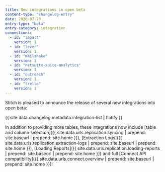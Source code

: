 ```yaml
---
title: New integrations in open beta
content-type: "changelog-entry"
date: 2020-07-20
entry-type: "beta"
entry-category: integration
connections:
  - id: "impact"
    version: 1
  - id: "lever"
    version: 1
  - id: "mailshake"
    version: 1
  - id: "netsuite-suite-analytics"
    version: 1
  - id: "outreach"
    version: 1
  - id: "trello"
    version: 1
---
```


Stitch is pleased to announce the release of several new integrations into open beta:

{{ site.data.changelog.metadata.integration-list | flatify }}

In addition to providing more tables, these integrations now include [table and column selection]({{ site.data.urls.replication.syncing | prepend: site.baseurl | prepend: site.home }}), [Extraction Logs]({{ site.data.urls.replication.extraction-logs | prepend: site.baseurl | prepend: site.home }}), [Loading Reports]({{ site.data.urls.replication.loading-reports | prepend: site.baseurl | prepend: site.home }}) and full [Connect API compatibility]({{ site.data.urls.connect.overview | prepend: site.baseurl | prepend: site.home }})!